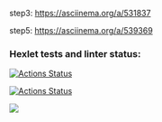 step3: https://asciinema.org/a/531837

step5: https://asciinema.org/a/539369

### Hexlet tests and linter status:
[![Actions Status](https://github.com/Taumaturgist/fullstack-javascript-project-46/workflows/hexlet-check/badge.svg)](https://github.com/Taumaturgist/fullstack-javascript-project-46/actions)

[![Actions Status](https://github.com/Taumaturgist/fullstack-javascript-project-46/workflows/hello-world/badge.svg)](https://github.com/Taumaturgist/fullstack-javascript-project-46/actions)

<a href="https://codeclimate.com/github/Taumaturgist/fullstack-javascript-project-46/maintainability"><img src="https://api.codeclimate.com/v1/badges/423047d08bf8cc9a69ff/maintainability" /></a>